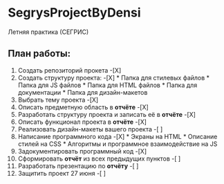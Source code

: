 # SegrysProjectByDensi
Летняя практика (СЕГРИС)

## План работы:
  1. Создать репозиторий прокета -[Х]
  2. Создать структуру проекта: -[X]
    * Папка для стилевых файлов 
    * Папка для JS файлов
    * Папка для HTML файлов
    * Папка для документации
    * Папка для дизайн-макетов
  3. Выбрать тему проекта -[X]
  4. Описать предметную область в **отчёте** -[X]
  5. Разработать структуру проекта и записать её в **отчёте** -[X]
  6. Описать функционал проекта в **отчёте** -[X]
  7. Реализовать дизайн-макеты вашего проекта -[ ]
  8. Написание программного кода -[X]
    * Экраны на HTML
    * Описание стилей на CSS
    * Алгоритмы и программное взаимодействие на JS 
  9. Задокументировать программный код -[X]
  10. Сформировать **отчёт** из всех предыдущих пунктов -[ ]
  11. Разработать презентацию по **отчёту** -[ ]
  12. Защитить проект 27 июня -[ ]
